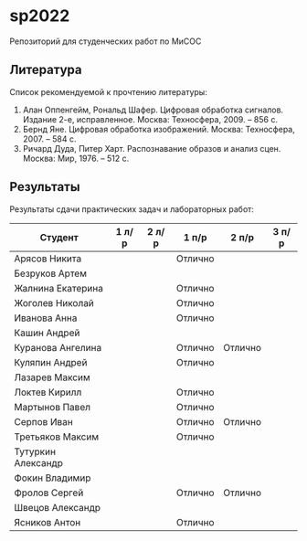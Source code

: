 # sp2022
Репозиторий для студенческих работ по МиСОС

Литература
----------
Список рекомендуемой к прочтению литературы:
1. Алан Оппенгейм, Рональд Шафер. Цифровая обработка сигналов. Издание 2-е, исправленное. Москва: Техносфера, 2009. – 856 с.
2. Бернд Яне. Цифровая обработка изображений. Москва: Техносфера, 2007. – 584 с.
3. Ричард Дуда, Питер Харт. Распознавание образов и анализ сцен. Москва: Мир, 1976. – 512 с.

Результаты
----------

Результаты сдачи практических задач и лабораторных работ:

| Студент              |  1 л/р  |  2 л/р  |  1 п/р  |  2 п/р  |  3 п/р  |
| -------------------- | ------- | ------- | ------- | ------- | ------- |
| Арясов Никита        |         |         | Отлично |         |         |
| Безруков Артем       |         |         |         |         |         |
| Жалнина Екатерина    |         |         | Отлично |         |         |
| Жоголев Николай      |         |         | Отлично |         |         |
| Иванова Анна         |         |         | Отлично |         |         |
| Кашин Андрей         |         |         |         |         |         |
| Куранова Ангелина    |         |         | Отлично | Отлично |         |
| Куляпин Андрей       |         |         | Отлично |         |         |
| Лазарев Максим       |         |         |         |         |         |
| Локтев Кирилл        |         |         | Отлично |         |         |
| Мартынов Павел       |         |         | Отлично |         |         |
| Серпов Иван          |         |         | Отлично | Отлично |         |
| Третьяков Максим     |         |         | Отлично |         |         |
| Тутуркин Александр   |         |         |         |         |         |
| Фокин Владимир       |         |         |         |         |         |
| Фролов Сергей        |         |         | Отлично | Отлично |         |
| Швецов Александр     |         |         |         |         |         |
| Ясников Антон        |         |         | Отлично |         |         |
